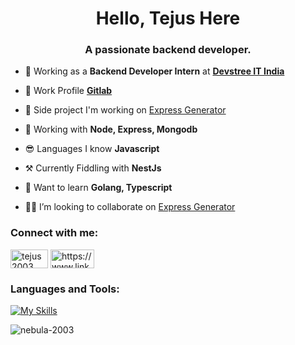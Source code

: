 <h1 align="center">Hello, Tejus Here</h1>
<h3 align="center">A passionate backend developer.</h3>


-   💼 Working as a **Backend Developer Intern** at [**Devstree IT India**](https://www.devstree.com/)

-   📝 Work Profile [**Gitlab**](https://git.devstree.com/tejus.devstree)

-   🔭 Side project I'm working on [Express Generator](https://github.com/Nebula-2003/generator)

-   🌱 Working with **Node, Express, Mongodb**

-   😎 Languages I know **Javascript**

-   ⚒️ Currently Fiddling with **NestJs**

-   🌠 Want to learn **Golang, Typescript**

-   🙋‍♂️ I’m looking to collaborate on [Express Generator](https://github.com/Nebula-2003/generator)

<h3 align="left">Connect with me:</h3>
<p align="left">
<a href="https://twitter.com/tejus2003" target="blank"><img align="center" src="https://img.shields.io/badge/Twitter-1DA1F2?style=for-the-badge&logo=twitter&logoColor=white" alt="tejus2003" height="30" width="60" /></a>
<a href="https://www.linkedin.com/in/tejus-raghavendra/" target="blank"><img align="center" src="https://img.shields.io/badge/LinkedIn-0077B5?style=for-the-badge&logo=linkedin&logoColor=white" alt="https://www.linkedin.com/in/tejus-raghavendra/" height="30" width="70" /></a>
</p>

<h3 align="left">Languages and Tools:</h3>

[![My Skills](https://skillicons.dev/icons?i=express,js,nodejs,mongodb,postman,gitlab,git,vscode)](https://skillicons.dev)

<p><img align="center" src="https://github-readme-stats.vercel.app/api/top-langs?username=nebula-2003&show_icons=true&locale=en&layout=compact" alt="nebula-2003" /></p>
